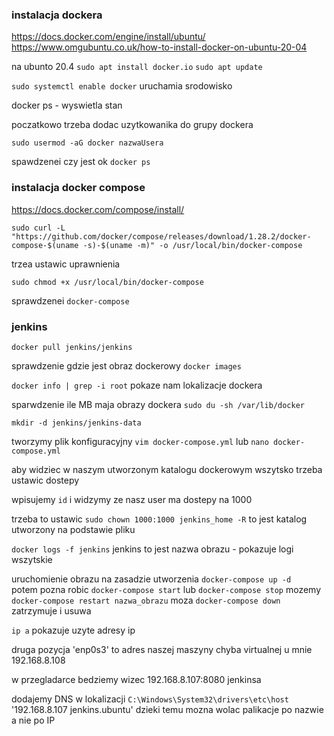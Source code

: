 ### instalacja dockera

https://docs.docker.com/engine/install/ubuntu/
https://www.omgubuntu.co.uk/how-to-install-docker-on-ubuntu-20-04

na ubunto 20.4  `sudo apt install docker.io`
`sudo apt update`

`sudo systemctl enable docker` uruchamia srodowisko

docker ps - wyswietla stan

poczatkowo trzeba dodac uzytkowanika do grupy dockera

`sudo usermod -aG docker nazwaUsera`

spawdzenei czy jest ok  `docker ps`

### instalacja docker compose

https://docs.docker.com/compose/install/

`sudo curl -L "https://github.com/docker/compose/releases/download/1.28.2/docker-compose-$(uname -s)-$(uname -m)" -o /usr/local/bin/docker-compose`

trzea ustawic uprawnienia 

`sudo chmod +x /usr/local/bin/docker-compose`

sprawdzenei `docker-compose`

### jenkins

`docker pull jenkins/jenkins`

sprawdzenie gdzie jest obraz dockerowy  `docker images`

`docker info | grep -i root`  pokaze nam lokalizacje dockera

sparwdzenie ile MB maja obrazy dockera  `sudo du -sh /var/lib/docker`   


`mkdir -d jenkins/jenkins-data`

tworzymy plik konfiguracyjny `vim docker-compose.yml` lub `nano docker-compose.yml`

aby widziec w naszym utworzonym katalogu dockerowym wszytsko trzeba ustawic dostepy

wpisujemy `id` i widzymy ze nasz user ma dostepy na 1000

trzeba to ustawic `sudo chown 1000:1000 jenkins_home -R`    to jest katalog utworzony na podstawie pliku

`docker logs -f jenkins`  jenkins to jest nazwa obrazu  - pokazuje logi wszytskie

uruchomienie obrazu na zasadzie utworzenia `docker-compose up -d`  
potem pozna robic `docker-compose start`  lub `docker-compose stop`  mozemy `docker-compose restart nazwa_obrazu` 
moza `docker-compose down` zatrzymuje i usuwa



`ip a`  pokazuje uzyte adresy ip 

druga pozycja 'enp0s3' to adres naszej maszyny chyba virtualnej u mnie 192.168.8.108

w przegladarce bedziemy wizec 192.168.8.107:8080 jenkinsa


dodajemy DNS w lokalizacji `C:\Windows\System32\drivers\etc\host`  '192.168.8.107 jenkins.ubuntu'
dzieki temu mozna wolac palikacje po nazwie a nie po IP

